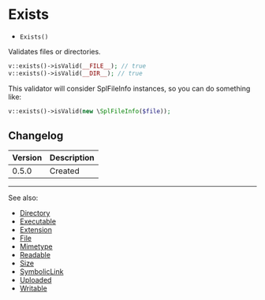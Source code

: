 # Exists

- `Exists()`

Validates files or directories.

```php
v::exists()->isValid(__FILE__); // true
v::exists()->isValid(__DIR__); // true
```

This validator will consider SplFileInfo instances, so you can do something like:

```php
v::exists()->isValid(new \SplFileInfo($file));
```

## Changelog

Version | Description
--------|-------------
  0.5.0 | Created

***
See also:

- [Directory](Directory.md)
- [Executable](Executable.md)
- [Extension](Extension.md)
- [File](File.md)
- [Mimetype](Mimetype.md)
- [Readable](Readable.md)
- [Size](Size.md)
- [SymbolicLink](SymbolicLink.md)
- [Uploaded](Uploaded.md)
- [Writable](Writable.md)
